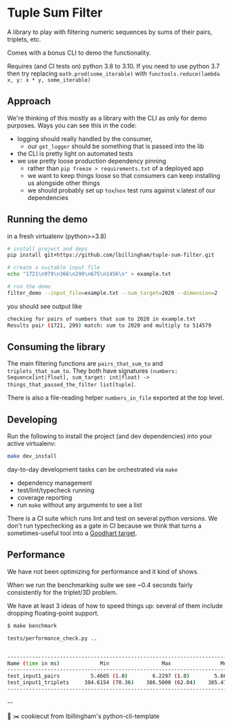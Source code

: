 # Tuple Sum Filter

A library to play with filtering numeric sequences by sums of their pairs, triplets, etc.

Comes with a bonus CLI to demo the functionality.

Requires (and CI tests on) python 3.8 to 3.10.
If you need to use python 3.7 then try replacing
`math.prod(some_iterable)` with `functools.reduce(lambda x, y: x * y, some_iterable)`

## Approach

We're thinking of this mostly as a library with the CLI as only for demo purposes.
Ways you can see this in the code:

- logging should really handled by the consumer,
  - our `get_logger` should be something that is passed into the lib
- the CLI is pretty light on automated tests
- we use pretty loose production dependency pinning
  - rather than `pip freeze > requirements.txt` of a deployed app
  - we want to keep things loose so that consumers can keep installing us alongside other things
  - we should probably set up `tox`/`nox` test runs against v.latest of our dependencies

## Running the demo

in a fresh virtualenv (python>=3.8)

```sh
# install project and deps
pip install git+https://github.com/lbillingham/tuple-sum-filter.git

# create a suitable input file
echo "1721\n979\n366\n299\n675\n1456\n" > example.txt

# run the demo
filter_demo --input_file=example.txt --sum_target=2020 --dimension=2
```

you should see output like

```sh
checking for pairs of numbers that sum to 2020 in example.txt
Results pair (1721, 299) match: sum to 2020 and multiply to 514579
```

## Consuming the library

The main filtering functions are `pairs_that_sum_to` and `triplets_that_sum_to`.
They both have signatures `(numbers: Sequence[int|float], sum_target: int|float) -> things_that_passed_the_filter list[tuple]`.

There is also a file-reading helper `numbers_in_file` exported at the top level.

## Developing

Run the following to install the project (and dev dependencies) into your active virtualenv:

```bash
make dev_install
```

day-to-day development tasks can be orchestrated via `make`

- dependency management
- test/lint/typecheck running
- coverage reporting
- run `make` without any arguments to see a list

There is a CI suite which runs lint and test on several python versions.
We don't run typechecking as a gate in CI because we think that
turns a sometimes-useful tool into a [Goodhart target](https://en.wikipedia.org/wiki/Goodhart%27s_law).

## Performance

We have not been optimizing for performance and it kind of shows.

When we run the benchmarking suite we see ~0.4 seconds fairly consistently for the triplet/3D problem.

We have at least 3 ideas of how to speed things up: several of them include dropping floating-point support.

```sh
$ make benchmark

tests/performance_check.py ..                                                                                                                                [100%]


------------------------------------------------------------------------------------- benchmark: 2 tests ------------------------------------------------------------------------------------
Name (time in ms)             Min                 Max                Mean            StdDev              Median               IQR            Outliers       OPS            Rounds  Iterations
---------------------------------------------------------------------------------------------------------------------------------------------------------------------------------------------
test_input1_pairs          5.4665 (1.0)        6.2297 (1.0)        5.6687 (1.0)      0.1018 (1.0)        5.6575 (1.0)      0.1289 (1.0)          47;3  176.4077 (1.0)         172           1
test_input1_triplets     384.6154 (70.36)    386.5000 (62.04)    385.4776 (68.00)    0.8287 (8.14)     385.4333 (68.13)    1.5047 (11.67)         2;0    2.5942 (0.01)          5           1
---------------------------------------------------------------------------------------------------------------------------------------------------------------------------------------------
```

--

:cookie: :scissors: cookiecut from lbillingham's python-cli-template
